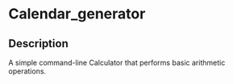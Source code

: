 # Calendar_generator

## Description
A simple command-line Calculator that performs basic arithmetic operations.
